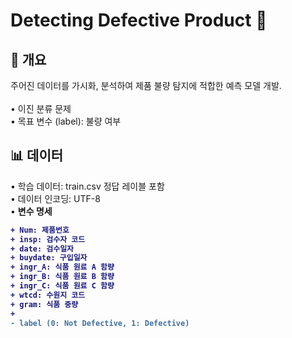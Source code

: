 #   Detecting Defective Product 🥠

##  📜 개요
주어진 데이터를 가시화, 분석하여 제품 불량 탐지에 적합한 예측 모델 개발. <br><br>
  • 이진 분류 문제 <br>
  • 목표 변수 (label): 불량 여부 <br>

## 📊 데이터
  • 학습 데이터: train.csv 정답 레이블 포함 <br>
  • 데이터 인코딩: UTF-8 <br>
  • <b>변수 명세<b> <br>

```diff
+ Num: 제품번호   
+ insp: 검수자 코드
+ date: 검수일자
+ buydate: 구입일자 
+ ingr_A: 식품 원료 A 함량 
+ ingr_B: 식품 원료 B 함량
+ ingr_C: 식품 원료 C 함량
+ wtcd: 수원지 코드 
+ gram: 식품 중량
+ 
- label (0: Not Defective, 1: Defective) 
```


  
  
    
